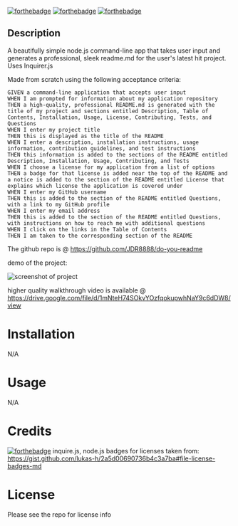 [![forthebadge](https://forthebadge.com/images/badges/powered-by-coffee.svg)](https://forthebadge.com) [![forthebadge](https://forthebadge.com/images/badges/uses-js.svg)](https://forthebadge.com) [![forthebadge](https://forthebadge.com/images/badges/gluten-free.svg)](https://forthebadge.com) 

## Description
A beautifully simple node.js command-line app that takes user input and generates a professional, sleek readme.md for the user's latest hit project. Uses Inquirer.js

Made from scratch using the following acceptance criteria:
```
GIVEN a command-line application that accepts user input
WHEN I am prompted for information about my application repository
THEN a high-quality, professional README.md is generated with the title of my project and sections entitled Description, Table of Contents, Installation, Usage, License, Contributing, Tests, and Questions
WHEN I enter my project title
THEN this is displayed as the title of the README
WHEN I enter a description, installation instructions, usage information, contribution guidelines, and test instructions
THEN this information is added to the sections of the README entitled Description, Installation, Usage, Contributing, and Tests
WHEN I choose a license for my application from a list of options
THEN a badge for that license is added near the top of the README and a notice is added to the section of the README entitled License that explains which license the application is covered under
WHEN I enter my GitHub username
THEN this is added to the section of the README entitled Questions, with a link to my GitHub profile
WHEN I enter my email address
THEN this is added to the section of the README entitled Questions, with instructions on how to reach me with additional questions
WHEN I click on the links in the Table of Contents
THEN I am taken to the corresponding section of the README

```


The github repo is @ https://github.com/JDR8888/do-you-readme 

demo of the project:

![screenshot of project](./Develop/assets/walkthrough.gif)


higher quality walkthrough video is available @ https://drive.google.com/file/d/1mNteH74SOkvYOzfqokupwhNaY9c6dDW8/view 


# Installation
N/A
# Usage
N/A
# Credits   
  [![forthebadge](https://forthebadge.com/images/badges/uses-badges.svg)](https://forthebadge.com) 
  inquire.js, node.js badges for licenses taken from: https://gist.github.com/lukas-h/2a5d00690736b4c3a7ba#file-license-badges-md
# License
Please see the repo for license info

